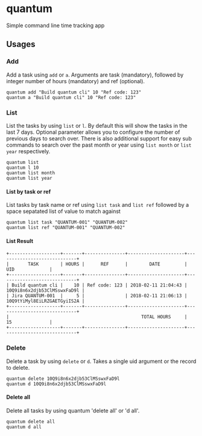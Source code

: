 # quantum
Simple command line time tracking app

## Usages

### Add
Add a task using `add` or `a`. Arguments are task (mandatory), followed by integer number of hours (mandatory) and ref (optional).

```
quantum add "Build quantum cli" 10 "Ref code: 123"
quantum a "Build quantum cli" 10 "Ref code: 123"
```

### List

List the tasks by using `list` or `l`. By default this will show the tasks in the last 7 days. Optional parameter allows you to configure the number of previous days to search over.
There is also additional support for easy sub commands to search over the past month or year using `list month` or `list year` respectively.
```
quantum list
quantum l 10
quantum list month
quantum list year
```

#### List by task or ref
List tasks by task name or ref using `list task` and `list ref` followed by a space sepatated list of value to match against
```
quantum list task "QUANTUM-001" "QUANTUM-002"
quantum list ref "QUANTUM-001" "QUANTUM-002"
```

#### List Result
```
+-------------------+-------+---------------+---------------------+-----------------------------+
|       TASK        | HOURS |      REF      |        DATE         |             UID             |
+-------------------+-------+---------------+---------------------+-----------------------------+
| Build quantum cli |    10 | Ref code: 123 | 2018-02-11 21:04:43 | 10Q9i8n6x2djb53ClMSswxFaD9l |
| Jira QUANTUM-001  |     5 |               | 2018-02-11 21:06:13 | 10Q9tYiMyl8EiLRZGAETGyiIS2A |
+-------------------+-------+---------------+---------------------+-----------------------------+
|                                                 TOTAL HOURS     |             15              |
+-------------------+-------+---------------+---------------------+-----------------------------+
```

### Delete
Delete a task by using `delete` or `d`. Takes a single uid argument or the record to delete.

```
quantum delete 10Q9i8n6x2djb53ClMSswxFaD9l
quantum d 10Q9i8n6x2djb53ClMSswxFaD9l
```

#### Delete all

Delete all tasks by using quantum 'delete all' or 'd all'.

```
quantum delete all
quantum d all
```
